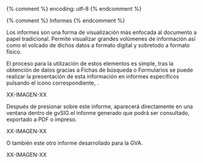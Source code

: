 {% comment %} encoding: utf-8 {% endcomment %}

{% comment %} Informes {% endcomment %}

Los informes son una forma de visualización más enfocada al documento a papel tradicional. Permite visualizar grandes volúmenes de información así como el volcado de dichos datos a formato digital y sobretodo a formato físico.

El proceso para la utilización de estos elementos es simple, tras la obtención de datos gracias a Fichas de búsqueda o Formularios se puede realizar la presentación de esta información en informes específicos pulsando el icono correspondiente, .

XX-IMAGEN-XX

Después de presionar sobre este informe, aparecerá directamente en una ventana dentro de gvSIG el informe generado que podrá ser consultado, exportado a PDF o impreso.

XX-IMAGEN-XX

O también este otro informe desarrollado para la GVA.

XX-IMAGEN-XX

